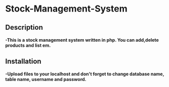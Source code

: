 # Stock-Management-System
<h2>Description</h2>
<h4>-This is a stock management system written in php. You can add,delete products and list em.</h4>
<h2>Installation</h2>
<h4>-Upload files to your localhost and don't forget to change database name, table name, username and password.</h4>
